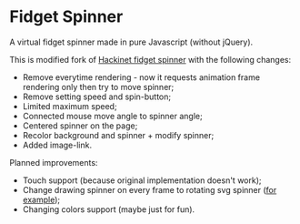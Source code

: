 # Fidget Spinner

A virtual fidget spinner made in pure Javascript (without jQuery).

This is modified fork of [Hackinet fidget spinner](https://github.com/Hackinet/fidget-spinner) with the following changes:
* Remove everytime rendering - now it requests animation frame rendering only then try to move spinner;
* Remove setting speed and spin-button;
* Limited maximum speed;
* Connected mouse move angle to spinner angle;
* Centered spinner on the page;
* Recolor background and spinner + modify spinner;
* Added image-link.

Planned improvements:
* Touch support (because original implementation doesn't work);
* Change drawing spinner on every frame to rotating svg spinner ([for example](https://thenounproject.com/term/fidget-spinner/1077097/));
* Changing colors support (maybe just for fun).
